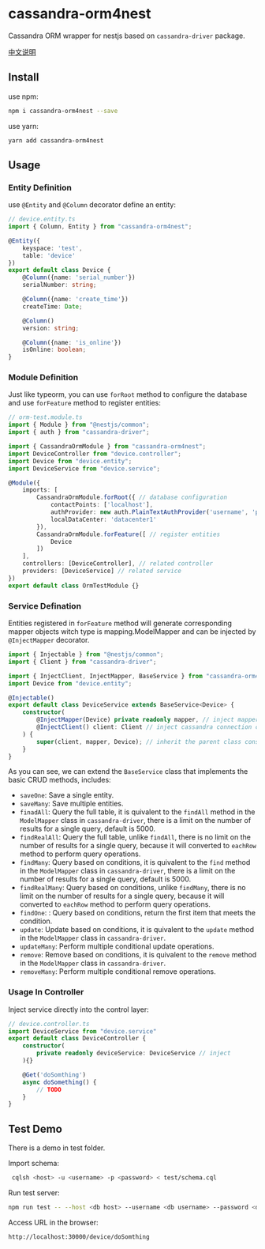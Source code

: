 # cassandra-orm4nest

Cassandra ORM wrapper for nestjs based on `cassandra-driver` package.

[中文说明](./README_CN.md)

## Install

use npm:

```bash
npm i cassandra-orm4nest --save
```

use yarn:

```bash
yarn add cassandra-orm4nest
```

## Usage

### Entity Definition

use `@Entity` and `@Column` decorator define an entity:

```typescript
// device.entity.ts
import { Column, Entity } from "cassandra-orm4nest";

@Entity({
    keyspace: 'test',
    table: 'device'
})
export default class Device {
    @Column({name: 'serial_number'})
    serialNumber: string;

    @Column({name: 'create_time'})
    createTime: Date;

    @Column()
    version: string;

    @Column({name: 'is_online'})
    isOnline: boolean;
}
```

### Module Definition

Just like typeorm, you can use `forRoot` method to configure the database and use `forFeature` method to register entities:

```typescript
// orm-test.module.ts
import { Module } from "@nestjs/common";
import { auth } from "cassandra-driver";

import { CassandraOrmModule } from "cassandra-orm4nest";
import DeviceController from "device.controller";
import Device from "device.entity";
import DeviceService from "device.service";

@Module({
    imports: [
        CassandraOrmModule.forRoot({ // database configuration
            contactPoints: ['localhost'],
            authProvider: new auth.PlainTextAuthProvider('username', 'password'),
            localDataCenter: 'datacenter1'
        }),
        CassandraOrmModule.forFeature([ // register entities
            Device
        ])
    ],
    controllers: [DeviceController], // related controller
    providers: [DeviceService] // related service
})
export default class OrmTestModule {}
```

### Service Defination

Entities registered in `forFeature` method will generate corresponding mapper objects witch type is mapping.ModelMapper and can be injected by `@InjectMapper` decorator.

```typescript
import { Injectable } from "@nestjs/common";
import { Client } from "cassandra-driver";

import { InjectClient, InjectMapper, BaseService } from "cassandra-orm4nest";
import Device from "device.entity";

@Injectable()
export default class DeviceService extends BaseService<Device> {
    constructor(
        @InjectMapper(Device) private readonly mapper, // inject mapper object
        @InjectClient() client: Client // inject cassandra connection client
    ) {
        super(client, mapper, Device); // inherit the parent class constructor
    }
}
```

As you can see, we can extend the `BaseService` class that implements the basic CRUD methods, includes:

* `saveOne`: Save a single entity.
* `saveMany`: Save multiple entities.
* `finadAll`: Query the full table, it is quivalent to the `findAll` method in the `ModelMapper` class in `cassandra-driver`, there is a limit on the number of results for a single query, default is 5000.
* `findRealAll`: Query the full table, unlike `findAll`, there is no limit on the number of results for a single query, because it will converted to `eachRow` method to perform query operations.
* `findMany`: Query based on conditions, it is quivalent to the `find` method in the `ModelMapper` class in `cassandra-driver`, there is a limit on the number of results for a single query, default is 5000.
* `findRealMany`:  Query based on conditions, unlike `findMany`, there is no limit on the number of results for a single query, because it will converted to `eachRow` method to perform query operations.
* `findOne`: : Query based on conditions, return the first item that meets the condition.
* `update`: Update based on conditions, it is quivalent to the `update` method in the `ModelMapper` class in `cassandra-driver`.
* `updateMany`: Perform multiple conditional update operations.
* `remove`: Remove based on conditions, it is quivalent to the `remove` method in the `ModelMapper` class in `cassandra-driver`.
* `removeMany`: Perform multiple conditional remove operations.

### Usage In Controller

Inject service directly into the control layer:

```typescript
// device.controller.ts
import DeviceService from "device.service"
export default class DeviceController {
    constructor(
        private readonly deviceService: DeviceService // inject
    ){}

    @Get('doSomthing')
    async doSomething() {
        // TODO
    }
}
```

## Test Demo

There is a demo in test folder.

Import schema:

```bash
 cqlsh <host> -u <username> -p <password> < test/schema.cql
```

Run test server:

```bash
npm run test -- --host <db host> --username <db username> --password <db password> --datacenter <db datacenter>
```

Access URL in the browser:

```bash
http://localhost:30000/device/doSomthing
```
